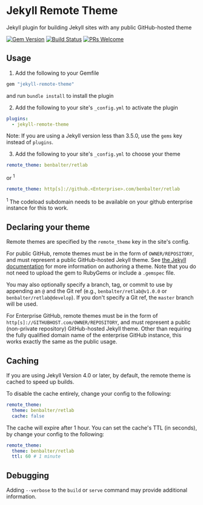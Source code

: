 # Jekyll Remote Theme

Jekyll plugin for building Jekyll sites with any public GitHub-hosted theme

[![Gem Version](https://badge.fury.io/rb/jekyll-remote-theme.svg)](https://badge.fury.io/rb/jekyll-remote-theme) [![Build Status](https://travis-ci.org/benbalter/jekyll-remote-theme.svg?branch=master)](https://travis-ci.org/benbalter/jekyll-remote-theme) [![PRs Welcome](https://img.shields.io/badge/PRs-welcome-brightgreen.svg?style=flat-square)](http://makeapullrequest.com)


## Usage

1. Add the following to your Gemfile

  ```ruby
  gem "jekyll-remote-theme"
  ```

  and run `bundle install` to install the plugin

2. Add the following to your site's `_config.yml` to activate the plugin

  ```yml
  plugins:
    - jekyll-remote-theme
  ```
  Note: If you are using a Jekyll version less than 3.5.0, use the `gems` key instead of `plugins`.

3. Add the following to your site's `_config.yml` to choose your theme

  ```yml
  remote_theme: benbalter/retlab
  ```
or <sup>1</sup>
  ```yml
  remote_theme: http[s]://github.<Enterprise>.com/benbalter/retlab
  ```
<sup>1</sup> The codeload subdomain needs to be available on your github enterprise instance for this to work.

## Declaring your theme

Remote themes are specified by the `remote_theme` key in the site's config.

For public GitHub, remote themes must be in the form of `OWNER/REPOSITORY`, and must represent a public GitHub-hosted Jekyll theme. See [the Jekyll documentation](https://jekyllrb.com/docs/themes/) for more information on authoring a theme. Note that you do not need to upload the gem to RubyGems or include a `.gemspec` file.

You may also optionally specify a branch, tag, or commit to use by appending an `@` and the Git ref (e.g., `benbalter/retlab@v1.0.0` or `benbalter/retlab@develop`). If you don't specify a Git ref, the `master` branch will be used.

For Enterprise GitHub, remote themes must be in the form of `http[s]://GITHUBHOST.com/OWNER/REPOSITORY`, and must represent a public (non-private repository) GitHub-hosted Jekyll theme. Other than requiring the fully qualified domain name of the enterprise GitHub instance, this works exactly the same as the public usage.

## Caching

If you are using Jekyll Version 4.0 or later, by default, the remote theme is cached to speed up builds.

To disable the cache entirely, change your config to the following:

```yaml
remote_theme:
  theme: benbalter/retlab
  cache: false
```

The cache will expire after 1 hour. You can set the cache's TTL (in seconds), by change your config to the following:

```yaml
remote_theme:
  theme: benbalter/retlab
  ttl: 60 # 1 minute
```

## Debugging

Adding `--verbose` to the `build` or `serve` command may provide additional information.
